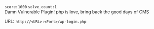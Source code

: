 `score:1000` `solve_count:1`    
Damn Vulnerable Plugin! php is love, bring back the good days of CMS

URL: `http://<URL>:<Port>/wp-login.php`
